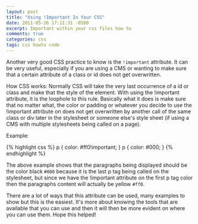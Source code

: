 ```yaml
---
layout: post
title: "Using !Important In Your CSS"
date: 2011-05-26 17:11:31 -0500
excerpt: Important within your css files how to
comments: true
categories: css
tags: css howto code
---
```

Another very good CSS practice to know is the `!important` attribute. It can be very useful, especially if you are using a CMS or wanting to make sure that a certain attribute of a class or id does not get overwritten.  

How CSS works: Normally CSS will take the very last occurrence of a id or class and make that the style of the element. With using the !important attribute, it is the loophole to this rule. Basically what it does is make sure that no matter what, the color or padding or whatever you decide to use the !important attribute on does not get overwritten by another call of the same class or div later in the stylesheet or someone else's style sheet (if using a CMS with multiple stylesheets being called on a page).  

Example:

{% highlight css %}
p {
  color: #ff0!important;
}
p {
  color: #000;
}
{% endhighlight %}

The above example shows that the paragraphs being displayed should be the color black `#000` because it is the last p tag being called on the stylesheet, but since we have the !important attribute on the first p tag color then the paragraphs content will actually be yellow `#ff0`.  

There are a lot of ways that this attribute can be used, many examples to show but this is the easiest. It's more about knowing the tools that are available that you can use and then it will then be more evident on where you can use them. Hope this helped!  
